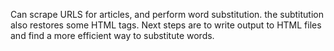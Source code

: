 Can scrape URLS for articles, and perform word substitution. the subtitution also restores some HTML tags.
Next steps are to write output to HTML files and find a more efficient way to substitute words.

